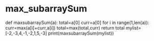 # max_subarraySum
def maxsubarraySum(a):
    total=a[0]
    curr=a[0]
    for i in range(1,len(a)):
        curr=max(a[i]+curr,a[i])
        total=max(total,curr)
    return total
mylist=[-2,-3,4,-1,-2,1,5,-3]
print(maxsubarraySum(mylist))
